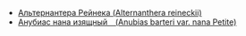 - [Альтернантера Рейнека (Alternanthera reineckii)](alternanthera_reineckii.md)
- [Анубиас нана изящный (Anubias barteri var. nana Petite)](anubias_barteri_nana_petit.md)
